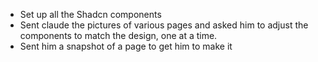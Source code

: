 - Set up all the Shadcn components
- Sent claude the pictures of various pages and asked him to adjust the components to match the design, one at a time.
- Sent him a snapshot of a page to get him to make it
